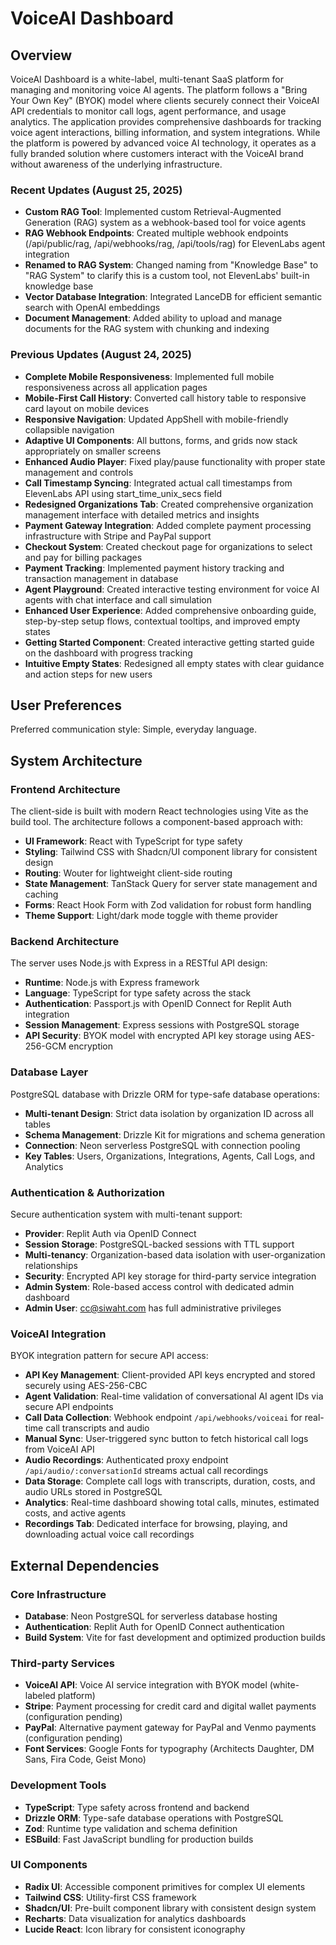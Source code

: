 # VoiceAI Dashboard

## Overview

VoiceAI Dashboard is a white-label, multi-tenant SaaS platform for managing and monitoring voice AI agents. The platform follows a "Bring Your Own Key" (BYOK) model where clients securely connect their VoiceAI API credentials to monitor call logs, agent performance, and usage analytics. The application provides comprehensive dashboards for tracking voice agent interactions, billing information, and system integrations. While the platform is powered by advanced voice AI technology, it operates as a fully branded solution where customers interact with the VoiceAI brand without awareness of the underlying infrastructure.

### Recent Updates (August 25, 2025)
- **Custom RAG Tool**: Implemented custom Retrieval-Augmented Generation (RAG) system as a webhook-based tool for voice agents
- **RAG Webhook Endpoints**: Created multiple webhook endpoints (/api/public/rag, /api/webhooks/rag, /api/tools/rag) for ElevenLabs agent integration
- **Renamed to RAG System**: Changed naming from "Knowledge Base" to "RAG System" to clarify this is a custom tool, not ElevenLabs' built-in knowledge base
- **Vector Database Integration**: Integrated LanceDB for efficient semantic search with OpenAI embeddings
- **Document Management**: Added ability to upload and manage documents for the RAG system with chunking and indexing

### Previous Updates (August 24, 2025)
- **Complete Mobile Responsiveness**: Implemented full mobile responsiveness across all application pages
- **Mobile-First Call History**: Converted call history table to responsive card layout on mobile devices
- **Responsive Navigation**: Updated AppShell with mobile-friendly collapsible navigation
- **Adaptive UI Components**: All buttons, forms, and grids now stack appropriately on smaller screens
- **Enhanced Audio Player**: Fixed play/pause functionality with proper state management and controls
- **Call Timestamp Syncing**: Integrated actual call timestamps from ElevenLabs API using start_time_unix_secs field
- **Redesigned Organizations Tab**: Created comprehensive organization management interface with detailed metrics and insights
- **Payment Gateway Integration**: Added complete payment processing infrastructure with Stripe and PayPal support
- **Checkout System**: Created checkout page for organizations to select and pay for billing packages
- **Payment Tracking**: Implemented payment history tracking and transaction management in database
- **Agent Playground**: Created interactive testing environment for voice AI agents with chat interface and call simulation
- **Enhanced User Experience**: Added comprehensive onboarding guide, step-by-step setup flows, contextual tooltips, and improved empty states
- **Getting Started Component**: Created interactive getting started guide on the dashboard with progress tracking
- **Intuitive Empty States**: Redesigned all empty states with clear guidance and action steps for new users

## User Preferences

Preferred communication style: Simple, everyday language.

## System Architecture

### Frontend Architecture
The client-side is built with modern React technologies using Vite as the build tool. The architecture follows a component-based approach with:

- **UI Framework**: React with TypeScript for type safety
- **Styling**: Tailwind CSS with Shadcn/UI component library for consistent design
- **Routing**: Wouter for lightweight client-side routing
- **State Management**: TanStack Query for server state management and caching
- **Forms**: React Hook Form with Zod validation for robust form handling
- **Theme Support**: Light/dark mode toggle with theme provider

### Backend Architecture
The server uses Node.js with Express in a RESTful API design:

- **Runtime**: Node.js with Express framework
- **Language**: TypeScript for type safety across the stack
- **Authentication**: Passport.js with OpenID Connect for Replit Auth integration
- **Session Management**: Express sessions with PostgreSQL storage
- **API Security**: BYOK model with encrypted API key storage using AES-256-GCM encryption

### Database Layer
PostgreSQL database with Drizzle ORM for type-safe database operations:

- **Multi-tenant Design**: Strict data isolation by organization ID across all tables
- **Schema Management**: Drizzle Kit for migrations and schema generation
- **Connection**: Neon serverless PostgreSQL with connection pooling
- **Key Tables**: Users, Organizations, Integrations, Agents, Call Logs, and Analytics

### Authentication & Authorization
Secure authentication system with multi-tenant support:

- **Provider**: Replit Auth via OpenID Connect
- **Session Storage**: PostgreSQL-backed sessions with TTL support
- **Multi-tenancy**: Organization-based data isolation with user-organization relationships
- **Security**: Encrypted API key storage for third-party service integration
- **Admin System**: Role-based access control with dedicated admin dashboard
- **Admin User**: cc@siwaht.com has full administrative privileges

### VoiceAI Integration
BYOK integration pattern for secure API access:

- **API Key Management**: Client-provided API keys encrypted and stored securely using AES-256-CBC
- **Agent Validation**: Real-time validation of conversational AI agent IDs via secure API endpoints
- **Call Data Collection**: Webhook endpoint `/api/webhooks/voiceai` for real-time call transcripts and audio
- **Manual Sync**: User-triggered sync button to fetch historical call logs from VoiceAI API
- **Audio Recordings**: Authenticated proxy endpoint `/api/audio/:conversationId` streams actual call recordings
- **Data Storage**: Complete call logs with transcripts, duration, costs, and audio URLs stored in PostgreSQL
- **Analytics**: Real-time dashboard showing total calls, minutes, estimated costs, and active agents
- **Recordings Tab**: Dedicated interface for browsing, playing, and downloading actual voice call recordings

## External Dependencies

### Core Infrastructure
- **Database**: Neon PostgreSQL for serverless database hosting
- **Authentication**: Replit Auth for OpenID Connect authentication
- **Build System**: Vite for fast development and optimized production builds

### Third-party Services
- **VoiceAI API**: Voice AI service integration with BYOK model (white-labeled platform)
- **Stripe**: Payment processing for credit card and digital wallet payments (configuration pending)
- **PayPal**: Alternative payment gateway for PayPal and Venmo payments (configuration pending)
- **Font Services**: Google Fonts for typography (Architects Daughter, DM Sans, Fira Code, Geist Mono)

### Development Tools
- **TypeScript**: Type safety across frontend and backend
- **Drizzle ORM**: Type-safe database operations with PostgreSQL
- **Zod**: Runtime type validation and schema definition
- **ESBuild**: Fast JavaScript bundling for production builds

### UI Components
- **Radix UI**: Accessible component primitives for complex UI elements
- **Tailwind CSS**: Utility-first CSS framework
- **Shadcn/UI**: Pre-built component library with consistent design system
- **Recharts**: Data visualization for analytics dashboards
- **Lucide React**: Icon library for consistent iconography
